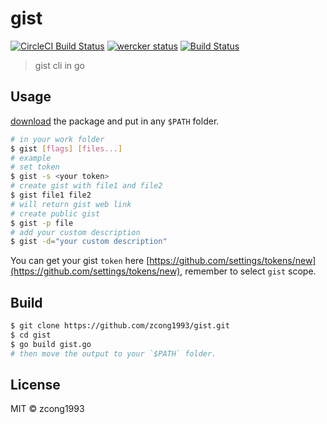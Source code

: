 # gist
[![CircleCI Build Status](https://circleci.com/gh/zcong1993/gist.svg?style=shield)](https://circleci.com/gh/zcong1993/gist)
[![wercker status](https://app.wercker.com/status/a69dff6e96eca8984e750f81af414cc4/s/master "wercker status")](https://app.wercker.com/project/byKey/a69dff6e96eca8984e750f81af414cc4)
[![Build Status](https://travis-ci.org/zcong1993/gist.svg?branch=master)](https://travis-ci.org/zcong1993/gist)

> gist cli in go

## Usage

[download](https://github.com/zcong1993/gist/releases) the package and put in any `$PATH` folder.

```bash
# in your work folder
$ gist [flags] [files...]
# example
# set token
$ gist -s <your token> 
# create gist with file1 and file2
$ gist file1 file2 
# will return gist web link 
# create public gist
$ gist -p file 
# add your custom description
$ gist -d="your custom description" 
```

You can get your gist `token` here [https://github.com/settings/tokens/new](https://github.com/settings/tokens/new), remember to select `gist` scope.

## Build

```bash
$ git clone https://github.com/zcong1993/gist.git
$ cd gist
$ go build gist.go
# then move the output to your `$PATH` folder.
```

## License

MIT &copy; zcong1993
